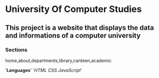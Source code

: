 # University Of Computer Studies

## This project is a website that displays the data and informations of a computer university

### Sections

home,about,departments,library,canteen,academic

'**Languages**'
'*HTML CSS JavaScript*'
